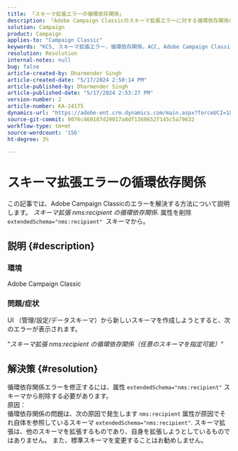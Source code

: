 ```yaml
---
title: 「スキーマ拡張エラーの循環依存関係」
description: 「Adobe Campaign Classicのスキーマ拡張エラーに対する循環依存関係の問題を解決する方法を説明します。」
solution: Campaign
product: Campaign
applies-to: "Campaign Classic"
keywords: "KCS, スキーマ拡張エラー，循環依存関係，ACC, Adobe Campaign Classic"
resolution: Resolution
internal-notes: null
bug: false
article-created-by: Dharmender Singh
article-created-date: "5/17/2024 2:50:14 PM"
article-published-by: Dharmender Singh
article-published-date: "5/17/2024 2:53:27 PM"
version-number: 2
article-number: KA-24175
dynamics-url: "https://adobe-ent.crm.dynamics.com/main.aspx?forceUCI=1&pagetype=entityrecord&etn=knowledgearticle&id=095a0fc3-5c14-ef11-9f89-000d3a37816b"
source-git-commit: 9076c460187d29017a8df1368652f145c5a79632
workflow-type: tm+mt
source-wordcount: '156'
ht-degree: 3%

---
```


# スキーマ拡張エラーの循環依存関係


この記事では、Adobe Campaign Classicのエラーを解決する方法について説明します。 *スキーマ拡張 nms:recipient の循環依存関係*. 属性を削除 `extendedSchema="nms:recipient" `スキーマから。

## 説明 {#description}


### 環境

Adobe Campaign Classic

### 問題/症状

UI （管理/設定/データスキーマ）から新しいスキーマを作成しようとすると、次のエラーが表示されます。

“*スキーマ拡張 nms:recipient の循環依存関係（任意のスキーマを指定可能）*“


## 解決策 {#resolution}


循環依存関係エラーを修正するには、属性 `extendedSchema="nms:recipient"` スキーマから削除する必要があります。
<br>原因：<br>
循環依存関係の問題は、次の原因で発生します `nms:recipient` 属性が原因でそれ自体を参照しているスキーマ `extendedSchema="nms:recipient"`. スキーマ拡張は、他のスキーマを拡張するものであり、自身を拡張しようとしているものではありません。 また、標準スキーマを変更することはお勧めしません。
